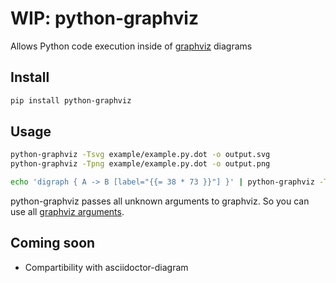 # WIP: python-graphviz
Allows Python code execution inside of [graphviz](https://graphviz.org/) diagrams

## Install
```bash
pip install python-graphviz
```

## Usage
```bash
python-graphviz -Tsvg example/example.py.dot -o output.svg
python-graphviz -Tpng example/example.py.dot -o output.png
```
```bash
echo 'digraph { A -> B [label="{{= 38 * 73 }}"] }' | python-graphviz -Tsvg > output.svg
```

python-graphviz passes all unknown arguments to graphviz. So you can use all [graphviz arguments](https://graphviz.org/doc/info/command.html).

## Coming soon
- Compartibility with asciidoctor-diagram